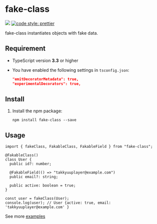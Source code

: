 # fake-class

![](https://github.com/takkyuuplayer/ts-fake-class/workflows/CI/badge.svg)
[![code style: prettier](https://img.shields.io/badge/code_style-prettier-ff69b4.svg?style=flat-square)](https://github.com/prettier/prettier)

fake-class instantiates objects with fake data.

## Requirement

* TypeScript version **3.3** or higher
* You have enabled the following settings in `tsconfig.json`:

   ```json
   "emitDecoratorMetadata": true,
   "experimentalDecorators": true,
   ```

## Install

1. Install the npm package:

    `npm install fake-class --save`

## Usage

```node
import { fakeClass, FakableClass, FakableField } from "fake-class";

@FakableClass()
class User {
  public id?: number;

  @FakableField(() => "takkyuuplayer@example.com")
  public email?: string;

  public active: boolean = true;
}

const user = fakeClass(User);
console.log(user); // User {active: true, email: 'takkyuuplayer@example.com' }
```

See more [examples](https://github.com/takkyuuplayer/ts-faker-decoration/tree/master/example)
